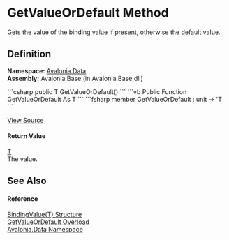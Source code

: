# GetValueOrDefault Method


Gets the value of the binding value if present, otherwise the default value.



## Definition
**Namespace:** <a href="N_Avalonia_Data">Avalonia.Data</a>  
**Assembly:** Avalonia.Base (in Avalonia.Base.dll)

<Tabs groupId="api-code-preview">
<TabItem value="csharp" label="C#">
```csharp
public T GetValueOrDefault()
```
</TabItem>
<TabItem value="vb" label="VB">
```vb
Public Function GetValueOrDefault As T
```
</TabItem>
<TabItem value="fsharp" label="F#">
```fsharp
member GetValueOrDefault : unit -> 'T 
```
</TabItem>
</Tabs>



<a href="https://github.com/AvaloniaUI/Avalonia/tree/master/src/Avalonia.Base/Data/BindingValue.cs#L194" title="View the source code">View Source</a>



#### Return Value
<a href="T_Avalonia_Data_BindingValue_1">T</a>  
The value.

## See Also


#### Reference
<a href="T_Avalonia_Data_BindingValue_1">BindingValue(T) Structure</a>  
<a href="Overload_Avalonia_Data_BindingValue_1_GetValueOrDefault">GetValueOrDefault Overload</a>  
<a href="N_Avalonia_Data">Avalonia.Data Namespace</a>  

